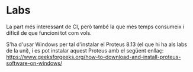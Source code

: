 # Labs
La part més interessant de CI, però també la que més temps consumeix i difícil de que funcioni tot com vols.

S'ha d'usar Windows per tal d'instalar el Proteus 8.13 (el que hi ha als labs de la uni), i es pot instalar aquest Proteus amb el següent enllaç: https://www.geeksforgeeks.org/how-to-download-and-install-proteus-software-on-windows/
